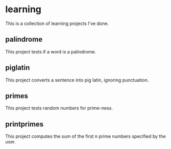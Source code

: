 # learning
This is a collection of learning projects I've done.

## palindrome
This project tests if a word is a palindrome.

## piglatin
This project converts a sentence into pig latin, ignoring punctuation.

## primes
This project tests random numbers for prime-ness.

## printprimes
This project computes the sum of the first n prime numbers specified by the user.
